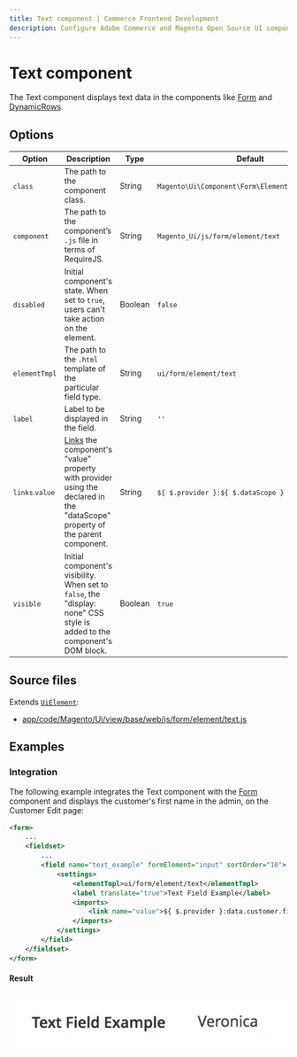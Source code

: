 ```yaml
---
title: Text component | Commerce Frontend Development
description: Configure Adobe Commerce and Magento Open Source UI components and integrate them with other components.
---
```


# Text component

The Text component displays text data in the components like [Form](form.md) and [DynamicRows](dynamic-rows.md).

## Options

| Option | Description | Type | Default |
| --- | --- | --- | --- |
| `class` | The path to the component class. | String | `Magento\Ui\Component\Form\Element\DataType\Text` |
| `component` | The path to the component’s `.js` file in terms of RequireJS. | String | `Magento_Ui/js/form/element/text` |
| `disabled` | Initial component's state. When set to `true`, users can't take action on the element. | Boolean | `false` |
| `elementTmpl` | The path to the `.html` template of the particular field type. | String | `ui/form/element/text` |
| `label` | Label to be displayed in the field. | String | `''` |
| `links`.`value` | [Links](concepts/linking.md) the component's "value" property with provider using the declared in the "dataScope" property of the parent component. | String | `${ $.provider }:${ $.dataScope }` |
| `visible` | Initial component's visibility. When set to `false`, the "display: none" CSS style is added to the component's DOM block. | Boolean | `true` |

## Source files

Extends [`UiElement`](concepts/element.md):

-  [app/code/Magento/Ui/view/base/web/js/form/element/text.js](https://github.com/magento/magento2/blob/2.4/app/code/Magento/Ui/view/base/web/js/form/element/text.js)

## Examples

### Integration

The following example integrates the Text component with the [Form](form.md) component and displays the customer's first name in the admin, on the Customer Edit page:

```xml
<form>
    ...
    <fieldset>
        ...
        <field name="text_example" formElement="input" sortOrder="10">
            <settings>
                <elementTmpl>ui/form/element/text</elementTmpl>
                <label translate="true">Text Field Example</label>
                <imports>
                    <link name="value">${ $.provider }:data.customer.firstname</link>
                </imports>
            </settings>
        </field>
    </fieldset>
</form>
```

#### Result

![Text Component example](../_images/ui-components/ui-text-result.png)
